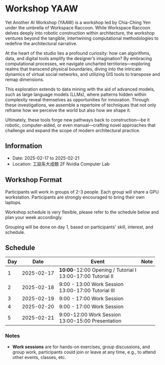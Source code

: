 # Workshop YAAW

Yet Another AI Workshop (YAAW) is a workshop led by Chia-Ching Yen under the umbrella of Workspace Raccoon. While Workspace Raccoon delves deeply into robotic construction within architecture, the workshop ventures beyond the tangible, intertwining computational methodologies to redefine the architectural narrative.

At the heart of the studio lies a profound curiosity: how can algorithms, data, and digital tools amplify the designer’s imagination? By embracing computational processes, we navigate uncharted territories—exploring realms that transcend physical boundaries, diving into the intricate dynamics of virtual social networks, and utilizing GIS tools to transpose and remap dimensions.

This exploration extends to data mining with the aid of advanced models, such as large language models (LLMs), where patterns hidden within complexity reveal themselves as opportunities for innovation. Through these investigations, we assemble a repertoire of techniques that not only reframe how we perceive the world but also how we shape it.

Ultimately, these tools forge new pathways back to construction—be it robotic, computer-aided, or even manual—crafting novel approaches that challenge and expand the scope of modern architectural practice. 

## Information
- Date: 2025-02-17 to 2025-02-21
- Location: 工設系大成館 2F Nvidia Computer Lab

## Workshop Format
Participants will work in groups of 2-3 people. Each group will share a GPU workstation. Participants are strongly encouraged to bring their own laptops.

Workshop schedule is very flexible, please refer to the schedule below and plan your week accordingly.

Grouping will be done on day 1, based on participants' skill, interest, and schedule.

## Schedule
| Day | Date | Event | Note |
| --- | ---- | ----- | ---- |
| 1 | 2025-02-17 | __10:00__-12:00 Opening / Tutorial I <br> 13:00-17:00 Tutorial II|  |
| 2 | 2025-02-18 | 9:00 - 13:00 Work Session<br>13:00-17:00 Tutorial III ||
| 3 | 2025-02-19 | 9:00 - 17:00 Work Session |  |
| 4 | 2025-02-20 | 9:00 - 17:00 Work Session |  |
| 5 | 2025-02-21 | 9:00-12:00 Work Session <br> 13:00-15:00 Presentation|  |

### Notes
- __Work sessions__ are for hands-on exercises, group discussions, and group work, participants could join or leave at any time, e.g., to attend other events, classes, etc.

